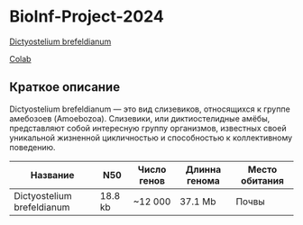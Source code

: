 # BioInf-Project-2024

[Dictyostelium brefeldianum](https://www.ncbi.nlm.nih.gov/datasets/genome/GCA_013375695.1/)

[Colab](https://colab.research.google.com/drive/1pRJF74lxANKbhnZmfAT9I9wBE0qoC7W5#scrollTo=1jytXKx8SPkL)

## Краткое описание 

Dictyostelium brefeldianum — это вид слизевиков, относящихся к группе амебозоев (Amoebozoa). Слизевики, или диктиостелидные амёбы, представляют собой интересную группу организмов, известных своей уникальной жизненной цикличностью и способностью к коллективному поведению.

Название | N50 | Число генов | Длинна генома | Место обитания
----|----|----|----|----
Dictyostelium brefeldianum | 18.8 kb | ~12 000 | 37.1 Mb | Почвы
